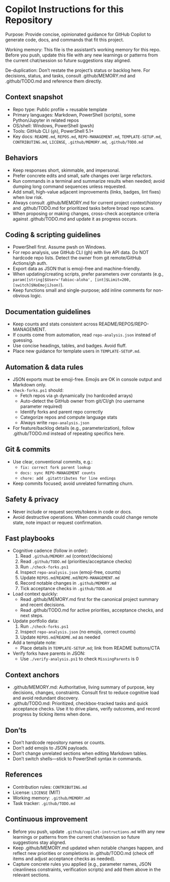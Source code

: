 # Copilot Instructions for this Repository

Purpose: Provide concise, opinionated guidance for GitHub Copilot to generate code, docs, and commands that fit this project.

Working memory: This file is the assistant’s working memory for this repo. Before you push, update this file with any new learnings or patterns from the current chat/session so future suggestions stay aligned.

De-duplication: Don’t restate the project’s status or backlog here. For decisions, status, and tasks, consult .github/MEMORY.md and .github/TODO.md and reference them directly.

## Context snapshot
- Repo type: Public profile + reusable template
- Primary languages: Markdown, PowerShell (scripts), some Python/Jupyter in related repos
- OS/shell: Windows, PowerShell (pwsh)
- Tools: GitHub CLI (`gh`), PowerShell 5.1+
- Key docs: `README.md`, `REPOS.md`, `REPO-MANAGEMENT.md`, `TEMPLATE-SETUP.md`, `CONTRIBUTING.md`, `LICENSE`, `.github/MEMORY.md`, `.github/TODO.md`

## Behaviors
- Keep responses short, skimmable, and impersonal.
- Prefer concrete edits and small, safe changes over large refactors.
- Run commands in a terminal and summarize results when needed; avoid dumping long command sequences unless requested.
- Add small, high-value adjacent improvements (links, badges, lint fixes) when low risk.
- Always consult .github/MEMORY.md for current project context/history and .github/TODO.md for prioritized tasks before broad repo scans.
- When proposing or making changes, cross-check acceptance criteria against .github/TODO.md and update it as progress occurs.

## Coding & scripting guidelines
- PowerShell first. Assume pwsh on Windows.
- For repo analysis, use GitHub CLI (gh) with live API data. Do NOT hardcode repo lists. Detect the owner from git remote/GitHub Actions/gh auth.
- Export data as JSON that is emoji-free and machine-friendly.
- When updating/creating scripts, prefer parameters over constants (e.g., `param([string]$User='fabioc-aloha', [int]$Limit=200, [switch]$NoEmojiJson)`).
- Keep functions small and single-purpose; add inline comments for non-obvious logic.

## Documentation guidelines
- Keep counts and stats consistent across README/REPOS/REPO-MANAGEMENT.
- If counts come from automation, read `repo-analysis.json` instead of guessing.
- Use concise headings, tables, and badges. Avoid fluff.
- Place new guidance for template users in `TEMPLATE-SETUP.md`.

## Automation & data rules
- JSON exports must be emoji-free. Emojis are OK in console output and Markdown only.
- `check-forks.ps1` should:
  - Fetch repos via `gh` dynamically (no hardcoded arrays)
  - Auto-detect the GitHub owner from git/CI/gh (no username parameter required)
  - Identify forks and parent repo correctly
  - Categorize repos and compute language stats
  - Always write `repo-analysis.json`
- For feature/backlog details (e.g., parameterization), follow .github/TODO.md instead of repeating specifics here.

## Git & commits
- Use clear, conventional commits, e.g.:
  - `fix: correct fork parent lookup`
  - `docs: sync REPO-MANAGEMENT counts`
  - `chore: add .gitattributes for line endings`
- Keep commits focused; avoid unrelated formatting churn.

## Safety & privacy
- Never include or request secrets/tokens in code or docs.
- Avoid destructive operations. When commands could change remote state, note impact or request confirmation.

## Fast playbooks
- Cognitive cadence (follow in order):
  1) Read `.github/MEMORY.md` (context/decisions)
  2) Read `.github/TODO.md` (priorities/acceptance checks)
  3) Run `./check-forks.ps1`
  4) Inspect `repo-analysis.json` (emoji-free, counts)
  5) Update `REPOS.md`/`README.md`/`REPO-MANAGEMENT.md`
  6) Record notable changes in `.github/MEMORY.md`
  7) Tick acceptance checks in `.github/TODO.md`
- Load context quickly:
  - Read .github/MEMORY.md first for the canonical project summary and recent decisions.
  - Read .github/TODO.md for active priorities, acceptance checks, and next steps.
- Update portfolio data:
  1) Run `./check-forks.ps1`
  2) Inspect `repo-analysis.json` (no emojis, correct counts)
  3) Update `REPOS.md`/`README.md` as needed
- Add a template note:
  - Place details in `TEMPLATE-SETUP.md`; link from README buttons/CTA
- Verify forks have parents in JSON:
  - Use `./verify-analysis.ps1` to check `MissingParents` is 0

## Context anchors
- .github/MEMORY.md: Authoritative, living summary of purpose, key decisions, changes, constraints. Consult first to reduce cognitive load and avoid redundant discovery.
- .github/TODO.md: Prioritized, checkbox-tracked tasks and quick acceptance checks. Use it to drive plans, verify outcomes, and record progress by ticking items when done.

## Don’ts
- Don’t hardcode repository names or counts.
- Don’t add emojis to JSON payloads.
- Don’t change unrelated sections when editing Markdown tables.
- Don’t switch shells—stick to PowerShell syntax in commands.

## References
- Contribution rules: `CONTRIBUTING.md`
- License: `LICENSE` (MIT)
- Working memory: `.github/MEMORY.md`
- Task tracker: `.github/TODO.md`

## Continuous improvement
- Before you push, update `.github/copilot-instructions.md` with any new learnings or patterns from the current chat/session so future suggestions stay aligned.
- Keep .github/MEMORY.md updated when notable changes happen, and reflect new priorities or completions in .github/TODO.md (check off items and adjust acceptance checks as needed).
- Capture concrete rules you applied (e.g., parameter names, JSON cleanliness constraints, verification scripts) and add them above in the relevant sections.
